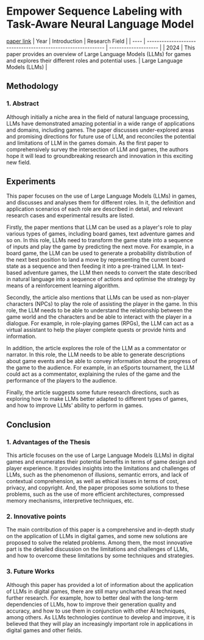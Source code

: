 # Empower Sequence Labeling with Task-Aware Neural Language Model
[paper link](https://arxiv.org/pdf/2402.18659) 
| Year | Introduction                                                         | Research Field                 |
| ---- | ------------------------------------------------------------ | -------------------- |
| 2024 | This paper provides an overview of Large Language Models (LLMs) for games and explores their different roles and potential uses.          |  Large Language Models (LLMs)        |

## Methodology

### 1. Abstract
Although initially a niche area in the field of natural language processing, LLMs have demonstrated amazing potential in a wide range of applications and domains, including games. The paper discusses under-explored areas and promising directions for future use of LLM, and reconciles the potential and limitations of LLM in the games domain. As the first paper to comprehensively survey the intersection of LLM and games, the authors hope it will lead to groundbreaking research and innovation in this exciting new field.

## Experiments
This paper focuses on the use of Large Language Models (LLMs) in games, and discusses and analyses them for different roles. In it, the definition and application scenarios of each role are described in detail, and relevant research cases and experimental results are listed.

Firstly, the paper mentions that LLM can be used as a player's role to play various types of games, including board games, text adventure games and so on. In this role, LLMs need to transform the game state into a sequence of inputs and play the game by predicting the next move. For example, in a board game, the LLM can be used to generate a probability distribution of the next best position to land a move by representing the current board state as a sequence and then feeding it into a pre-trained LLM. In text-based adventure games, the LLM then needs to convert the state described in natural language into a sequence of actions and optimise the strategy by means of a reinforcement learning algorithm.

Secondly, the article also mentions that LLMs can be used as non-player characters (NPCs) to play the role of assisting the player in the game. In this role, the LLM needs to be able to understand the relationship between the game world and the characters and be able to interact with the player in a dialogue. For example, in role-playing games (RPGs), the LLM can act as a virtual assistant to help the player complete quests or provide hints and information.

In addition, the article explores the role of the LLM as a commentator or narrator. In this role, the LLM needs to be able to generate descriptions about game events and be able to convey information about the progress of the game to the audience. For example, in an eSports tournament, the LLM could act as a commentator, explaining the rules of the game and the performance of the players to the audience.

Finally, the article suggests some future research directions, such as exploring how to make LLMs better adapted to different types of games, and how to improve LLMs' ability to perform in games.
 
## Conclusion

### 1. Advantages of the Thesis
This article focuses on the use of Large Language Models (LLMs) in digital games and enumerates their potential benefits in terms of game design and player experience. It provides insights into the limitations and challenges of LLMs, such as the phenomenon of illusions, semantic errors, and lack of contextual comprehension, as well as ethical issues in terms of cost, privacy, and copyright. And, the paper proposes some solutions to these problems, such as the use of more efficient architectures, compressed memory mechanisms, interpretive techniques, etc.

### 2. Innovative points
The main contribution of this paper is a comprehensive and in-depth study on the application of LLMs in digital games, and some new solutions are proposed to solve the related problems. Among them, the most innovative part is the detailed discussion on the limitations and challenges of LLMs, and how to overcome these limitations by some techniques and strategies. 

### 3. Future Works
Although this paper has provided a lot of information about the application of LLMs in digital games, there are still many uncharted areas that need further research. For example, how to better deal with the long-term dependencies of LLMs, how to improve their generation quality and accuracy, and how to use them in conjunction with other AI techniques, among others. As LLMs technologies continue to develop and improve, it is believed that they will play an increasingly important role in applications in digital games and other fields.  
